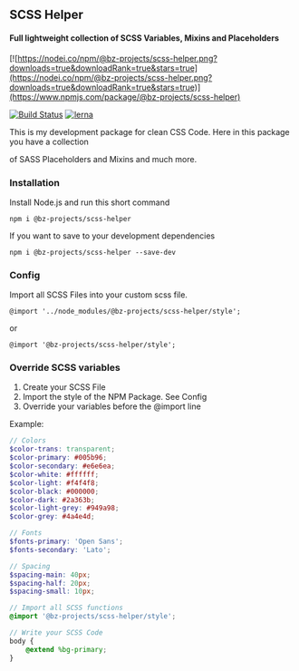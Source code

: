 ## SCSS Helper



#### Full lightweight collection of SCSS Variables, Mixins and Placeholders


[![https://nodei.co/npm/@bz-projects/scss-helper.png?downloads=true&downloadRank=true&stars=true](https://nodei.co/npm/@bz-projects/scss-helper.png?downloads=true&downloadRank=true&stars=true)](https://www.npmjs.com/package/@bz-projects/scss-helper)

  [![Build Status](https://travis-ci.com/bz-projects/scss-helper.svg?branch=master)](https://travis-ci.com/bz-projects/scss-helper) [![lerna](https://img.shields.io/badge/maintained%20with-lerna-cc00ff.svg)](https://lerna.js.org)

This is my development package for clean CSS Code. Here in this package you have a collection

of SASS Placeholders and Mixins and much more.



### Installation



Install Node.js and run this short command 

```
npm i @bz-projects/scss-helper
```

If you want to save to your development dependencies
```
npm i @bz-projects/scss-helper --save-dev
```

### Config

Import all SCSS Files into your custom scss file. 
```
@import '../node_modules/@bz-projects/scss-helper/style';
```
or 
```
@import '@bz-projects/scss-helper/style';
```

### Override SCSS variables

1. Create your SCSS File 
2. Import the style of the NPM Package. See Config
3. Override your variables before the @import line 

Example: 

```scss
// Colors 
$color-trans: transparent;
$color-primary: #005b96;
$color-secondary: #e6e6ea;
$color-white: #ffffff;
$color-light: #f4f4f8;
$color-black: #000000;
$color-dark: #2a363b;
$color-light-grey: #949a98;
$color-grey: #4a4e4d;

// Fonts 
$fonts-primary: 'Open Sans';
$fonts-secondary: 'Lato';

// Spacing 
$spacing-main: 40px;
$spacing-half: 20px;
$spacing-small: 10px;

// Import all SCSS functions
@import '@bz-projects/scss-helper/style';

// Write your SCSS Code
body {
    @extend %bg-primary;
}
```
